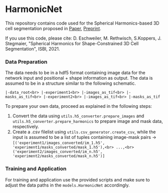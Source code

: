 # HarmonicNet

This repository contains code used for the Spherical Harmonics-based 3D cell segmentation proposed in [Paper](https://ieeexplore.ieee.org/document/9433983), [Preprint](https://arxiv.org/abs/2010.12369).

If you use this code, please cite:
D. Eschweiler, M. Rethwisch, S.Koppers, J. Stegmaier, 
"Spherical Harmonics for Shape-Constrained 3D Cell Segmentation", ISBI, 2021.


### Data Preparation
The data needs to be in a hdf5 format containing image data for the network input and positional + shape information as output.
The data is assumed to be in a structure similar to the following schematic.

`|-data_root<br>
     |-experiment1<br>
         |-images_as_tif<br>
         |-masks_as_tif<br>
     |-experiment2<br>
         |-images_as_tif<br>
         |-masks_as_tif`<br>

To prepare your own data, proceed as explained in the following steps:
1. Convert the data using `utils.h5_converter.prepare_images` and `utils.h5_converter.prepare_harmonics` to prepare image and mask data, respectively.
2. Create a .csv filelist using `utils.csv_generator.create_csv`, while the input is assumed to be a list of tuples containing image-mask pairs -> <br>
`[('experiment1/images_converted/im_1.h5', 'experiment1/masks_converted/mask_1.h5'),<br>
  ...,<br>
  ('experiment2/images_converted/im_n.h5', 'experiment2/masks_converted/mask_n.h5')]`<br>
  
  
### Training and Application
For training and application use the provided scripts and make sure to adjust the data paths in the `models.HarmonicNet` accordingly.
